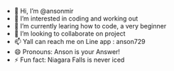 - 👋 Hi, I’m @ansonmir
- 👀 I’m interested in coding and working out
- 🌱 I’m currently learing how to code, a very beginner
- 💞️ I’m looking to collaborate on project
- 📫 Yall can reach me on Line app : anson729
- 😄 Pronouns: Anson is your Answer!
- ⚡ Fun fact: Niagara Falls is never iced

<!---
ansonmir/ansonmir is a ✨ special ✨ repository because its `README.md` (this file) appears on your GitHub profile.
You can click the Preview link to take a look at your changes.
--->
